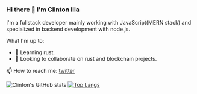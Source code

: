 ### Hi there 👋 I'm Clinton Illa
I'm a fullstack developer mainly working with JavaScript(MERN stack) and specialized in backend development with node.js.

What I'm up to:
- 🌱 Learning rust.
- 👯 Looking to collaborate on rust and blockchain projects.

📫 How to reach me: [twitter](https://twitter.com/clish_illa)

![Clinton's GitHub stats](https://github-readme-stats.vercel.app/api?username=Clish254&show_icons=true&theme=gruvbox&count_private=true)
[![Top Langs](https://github-readme-stats.vercel.app/api/top-langs/?username=Clish254&theme=gruvbox&langs_count=8&layout=compact)](https://github.com/Clish254/github-readme-stats)


